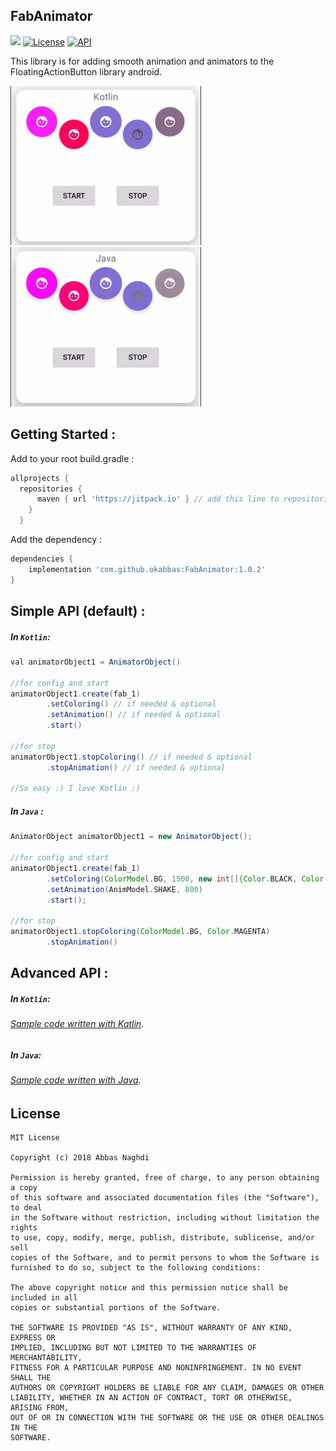 ## FabAnimator 
[![](https://jitpack.io/v/okabbas/FabAnimator.svg)](https://jitpack.io/#okabbas/FabAnimator)
[![License](http://img.shields.io/badge/license-MIT-green.svg?style=flat)](https://github.com/okabbas/FabAnimator)
[![API](https://img.shields.io/badge/API-15%2B-blue.svg?style=flat)](https://github.com/okabbas/FabAnimator)

This library is for adding smooth animation and animators to the FloatingActionButton library android.


<img src="assets/kotlin.gif"> <img src="assets/java.gif">


## Getting Started :
Add to your root build.gradle :
```Groovy
allprojects {
  repositories {
      maven { url 'https://jitpack.io' } // add this line to repositories 
    }
  }
```

Add the dependency : 
```Groovy
dependencies {
    implementation 'com.github.okabbas:FabAnimator:1.0.2'
}
```

## Simple API (default) :

##### In `Kotlin`:
```Groovy
val animatorObject1 = AnimatorObject()
 
//for config and start
animatorObject1.create(fab_1)
        .setColoring() // if needed & optional
        .setAnimation() // if needed & optional
        .start()
 
//for stop
animatorObject1.stopColoring() // if needed & optional
        .stopAnimation() // if needed & optional
 
//So easy :) I love Kotlin :)

```

##### In `Java` :
```Groovy
AnimatorObject animatorObject1 = new AnimatorObject();
 
//for config and start
animatorObject1.create(fab_1)
        .setColoring(ColorModel.BG, 1500, new int[]{Color.BLACK, Color.LTGRAY, Color.MAGENTA})
        .setAnimation(AnimModel.SHAKE, 800)
        .start();
 
//for stop
animatorObject1.stopColoring(ColorModel.BG, Color.MAGENTA)
        .stopAnimation()
```

## Advanced API :

##### In `Kotlin`:
###### [Sample code written with Katlin](Sample/src/main/java/com/github/okabbas/FabAnimator/Sample/KotlinView.kt).

##### In `Java`:
###### [Sample code written with Java](Sample/src/main/java/com/github/okabbas/FabAnimator/Sample/JavaView.java).

## License
    MIT License

    Copyright (c) 2018 Abbas Naghdi

    Permission is hereby granted, free of charge, to any person obtaining a copy
    of this software and associated documentation files (the "Software"), to deal
    in the Software without restriction, including without limitation the rights
    to use, copy, modify, merge, publish, distribute, sublicense, and/or sell
    copies of the Software, and to permit persons to whom the Software is
    furnished to do so, subject to the following conditions:

    The above copyright notice and this permission notice shall be included in all
    copies or substantial portions of the Software.

    THE SOFTWARE IS PROVIDED "AS IS", WITHOUT WARRANTY OF ANY KIND, EXPRESS OR
    IMPLIED, INCLUDING BUT NOT LIMITED TO THE WARRANTIES OF MERCHANTABILITY,
    FITNESS FOR A PARTICULAR PURPOSE AND NONINFRINGEMENT. IN NO EVENT SHALL THE
    AUTHORS OR COPYRIGHT HOLDERS BE LIABLE FOR ANY CLAIM, DAMAGES OR OTHER
    LIABILITY, WHETHER IN AN ACTION OF CONTRACT, TORT OR OTHERWISE, ARISING FROM,
    OUT OF OR IN CONNECTION WITH THE SOFTWARE OR THE USE OR OTHER DEALINGS IN THE
    SOFTWARE.

